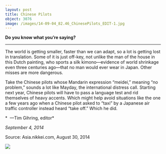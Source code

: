 ```yaml
---
layout: post
title: Chinese Pilots
object: 3076
image: /images/14-09-04_82.46_ChinesePilots_EDIT-1.jpg
---
```

**Do you know what you’re saying?**

****

The world is getting smaller, faster than we can adapt, so a lot is getting lost in translation. Some of it is just off-key, not unlike the man of the house in this Dutch painting, who sports a silk kimono—evidence of world shrinkage even three centuries ago—that no man would ever wear in Japan. Other misses are more dangerous.

Take the Chinese pilots whose Mandarin expression “meidei,” meaning “no problem,” sounds a lot like Mayday, the international distress call. Starting next year, Chinese pilots will have to pass a language test and rid themselves of heavy accents. Which might help avoid situations like the one a few years ago when a Chinese pilot asked to “taxi” by a Japanese air traffic controller instead heard “take off.” Which he did. 

*  —Tim Gihring, editor*

*September 4, 2014*

Source: Asia.nikkei.com, August 30, 2014

![]({{siteurl.base}}/images/14-09-04_82.46_ChinesePilots_EDIT-1.jpg)
